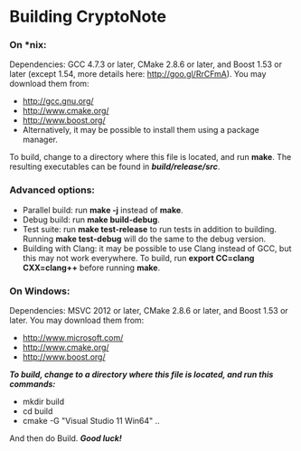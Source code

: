 # Building CryptoNote

### On *nix:

Dependencies: GCC 4.7.3 or later, CMake 2.8.6 or later, and Boost 1.53 or later (except 1.54, more details here: http://goo.gl/RrCFmA).
You may download them from:
- http://gcc.gnu.org/
- http://www.cmake.org/
- http://www.boost.org/
- Alternatively, it may be possible to install them using a package manager.

To build, change to a directory where this file is located, and run **make**. The resulting executables can be found in ***build/release/src***.

### Advanced options:
- Parallel build: run **make -j<number of threads>** instead of **make**.
- Debug build: run **make build-debug**.
- Test suite: run **make test-release** to run tests in addition to building. Running **make test-debug** will do the same to the debug version.
- Building with Clang: it may be possible to use Clang instead of GCC, but this may not work everywhere. To build, run **export CC=clang CXX=clang++** before running **make**.

### On Windows:
Dependencies: MSVC 2012 or later, CMake 2.8.6 or later, and Boost 1.53 or later. You may download them from:
- http://www.microsoft.com/
- http://www.cmake.org/
- http://www.boost.org/

***To build, change to a directory where this file is located, and run this commands:***
- mkdir build
- cd build
- cmake -G "Visual Studio 11 Win64" ..

And then do Build.
***Good luck!***
